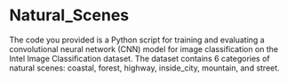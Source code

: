 # Natural_Scenes
The code you provided is a Python script for training and evaluating a convolutional neural network (CNN) model for image classification on the Intel Image Classification dataset. 
The dataset contains 6 categories of natural scenes: coastal, forest, highway, inside_city, mountain, and street.
